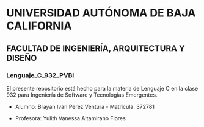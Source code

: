 # UNIVERSIDAD AUTÓNOMA DE BAJA CALIFORNIA
## FACULTAD DE INGENIERÍA, ARQUITECTURA Y DISEÑO
### Lenguaje_C_932_PVBI
El presente repositorio está hecho para la materia de Lenguaje C en la clase 932 para Ingeniería de Software y Tecnologías Emergentes.
- Alumno: Brayan Ivan Perez Ventura - Matrícula: 372781
* Profesora: Yulith Vanessa Altamirano Flores

